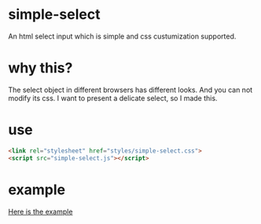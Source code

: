 simple-select
=============

An html select input which is simple and css custumization supported.

why this?
=========
The select object in different browsers has different looks. And you can not modify its css. I want to present a delicate select, so I made this.

use
===
```html
<link rel="stylesheet" href="styles/simple-select.css">
<script src="simple-select.js"></script>
```

example
=======
[Here is the example](https://rawgithub.com/eguitarz/simple-select/master/example.html)